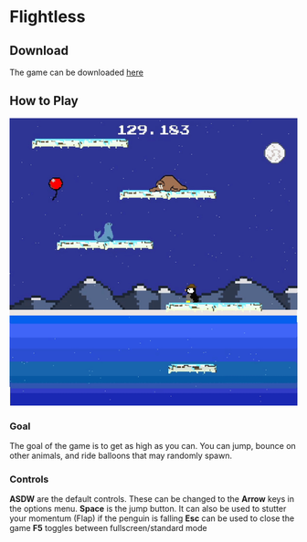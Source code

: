 # Flightless

## Download

The game can be downloaded [here](https://drive.google.com/file/d/1LDzizuABTKBxqS-VQTg8leSHrN05Qb_l/view?usp=sharing)

## How to Play
  ![Demo](flightless_demo.gif)
  
### Goal
  The goal of the game is to get as high as you can. You can jump, bounce on other animals, and ride balloons that may randomly spawn.
  
### Controls

**ASDW** are the default controls. These can be changed to the **Arrow** keys in the options menu.
**Space** is the jump button. It can also be used to stutter your momentum (Flap) if the penguin is falling
**Esc** can be used to close the game
**F5** toggles between fullscreen/standard mode


